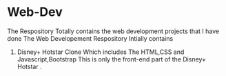# Web-Dev
The Respository Totally contains the web development projects that I have done 
The Web Developement Respository Intially contains 
1. Disney+ Hotstar Clone Which includes The HTML,CSS and Javascript,Bootstrap
This is only the front-end part of the Disney+ Hotstar .

